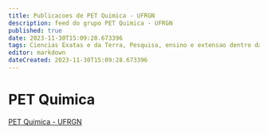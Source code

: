 ```yaml
---
title: Publicacoes de PET Quimica - UFRGN 
description: feed do grupo PET Quimica - UFRGN
published: true
date: 2023-11-30T15:09:28.673396
tags: Ciencias Exatas e da Terra, Pesquisa, ensino e extensao dentro da area de Quimica.
editor: markdown
dateCreated: 2023-11-30T15:09:28.673396
---
```


# PET Quimica
[PET Quimica - UFRGN](/grupo/251PETQuimicaUFRGN.md)